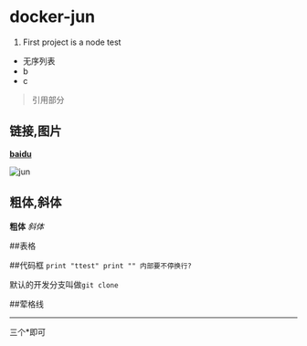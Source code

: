 # docker-jun

1. First project is a node test


* 无序列表
* b
* c

> 引用部分

## 链接,图片
[**baidu**](www.baidu.com)

![jun](http://www.mouapp.com/Mou_128.png)

## 粗体,斜体
**粗体**
*斜体*

##表格

##代码框
`print "ttest"
print ""
内部要不停换行?`

默认的开发分支叫做`git clone`

##荤格线
***
三个*即可
